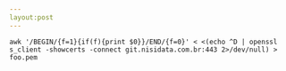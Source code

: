 ```yaml
---
layout:post
---
```


`awk '/BEGIN/{f=1}{if(f){print $0}}/END/{f=0}' < <(echo ^D | openssl s_client -showcerts -connect git.nisidata.com.br:443 2>/dev/null) > foo.pem`
